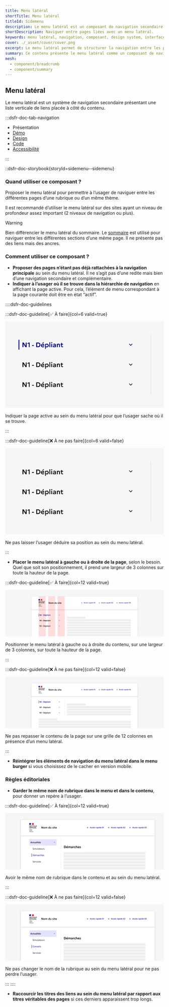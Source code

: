```yaml
---
title: Menu latéral
shortTitle: Menu latéral
titleId: Sidemenu
description: Le menu latéral est un composant de navigation secondaire qui organise des liens verticaux pour guider l’usager entre différentes pages d’une même rubrique.
shortDescription: Naviguer entre pages liées avec un menu latéral.
keywords: menu latéral, navigation, composant, design system, interface, UX, accessibilité, hiérarchie, rubrique, sommaire
cover: ./_asset/cover/cover.png
excerpt: Le menu latéral permet de structurer la navigation entre les pages d’une même rubrique ou d’un thème. Il s’utilise en complément de la navigation principale, notamment pour les sites à profondeur élevée.
summary: Ce contenu présente le menu latéral comme un composant de navigation secondaire destiné à faciliter la circulation entre les pages d’une rubrique. Il détaille ses cas d’usage, ses comportements interactifs, ses variations selon la profondeur de navigation, et les règles éditoriales à respecter. Il précise également les contraintes de structure, les bonnes pratiques en responsive, et rappelle les distinctions avec le sommaire. Ce guide est conçu pour les équipes souhaitant implémenter une navigation hiérarchique claire et accessible dans des interfaces complexes.
mesh:
  - component/breadcrumb
  - component/summary
---
```


## Menu latéral

Le menu latéral est un système de navigation secondaire présentant une liste verticale de liens placée à côté du contenu.

:::dsfr-doc-tab-navigation

- Présentation
- [Démo](./demo/index.md)
- [Design](./design/index.md)
- [Code](./code/index.md)
- [Accessibilité](./accessibility/index.md)

:::

::dsfr-doc-storybook{storyId=sidemenu--sidemenu}

### Quand utiliser ce composant ?

Proposer le menu latéral pour permettre à l’usager de naviguer entre les différentes pages d’une rubrique ou d’un même thème.

Il est recommandé d’utiliser le menu latéral sur des sites ayant un niveau de profondeur assez important (2 niveaux de navigation ou plus).

> [!WARNING]
> Bien différencier le menu latéral du sommaire. Le [sommaire](../../../summary/_part/doc/index.md) est utilisé pour naviguer entre les différentes sections d’une même page. Il ne présente pas des liens mais des ancres.

### Comment utiliser ce composant ?

- **Proposer des pages n’étant pas déjà rattachées à la navigation principale** au sein du menu latéral. Il ne s’agit pas d’une redite mais bien d’une navigation secondaire et complémentaire.
- **Indiquer à l’usager où il se trouve dans la hiérarchie de navigation** en affichant la page active. Pour cela, l’élément de menu correspondant à la page courante doit être en état “actif”.

::::dsfr-doc-guidelines

:::dsfr-doc-guideline[✅ À faire]{col=6 valid=true}

![](./_asset/use/do-1.png)

Indiquer la page active au sein du menu latéral pour que l’usager sache où il se trouve.

:::

:::dsfr-doc-guideline[❌ À ne pas faire]{col=6 valid=false}

![](./_asset/use/dont-1.png)

Ne pas laisser l’usager déduire sa position au sein du menu latéral.

:::

- **Placer le menu latéral à gauche ou à droite de la page**, selon le besoin. Quel que soit son positionnement, il prend une largeur de 3 colonnes sur toute la hauteur de la page.

:::dsfr-doc-guideline[✅ À faire]{col=12 valid=true}

![](./_asset/use/do-2.png)

Positionner le menu latéral à gauche ou à droite du contenu, sur une largeur de 3 colonnes, sur toute la hauteur de la page.

:::

:::dsfr-doc-guideline[❌ À ne pas faire]{col=12 valid=false}

![](./_asset/use/dont-2.png)

Ne pas repasser le contenu de la page sur une grille de 12 colonnes en présence d’un menu latéral.

:::

- **Réintégrer les éléments de navigation du menu latéral dans le menu burger** si vous choisissez de le cacher en version mobile.

### Règles éditoriales

- **Garder le même nom de rubrique dans le menu et dans le contenu**, pour donner un repère à l’usager.

:::dsfr-doc-guideline[✅ À faire]{col=12 valid=true}

![](./_asset/edit/do-1.png)

Avoir le même nom de rubrique dans le contenu et au sein du menu latéral.

:::

:::dsfr-doc-guideline[❌ À ne pas faire]{col=12 valid=false}

![](./_asset/edit/dont-1.png)

Ne pas changer le nom de la rubrique au sein du menu latéral pour ne pas perdre l’usager.

:::
::::

- **Raccourcir les titres des liens au sein du menu latéral par rapport aux titres véritables des pages** si ces derniers apparaissent trop longs.
